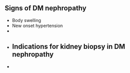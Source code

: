 ## Signs of DM nephropathy
- Body swelling
- New onset hypertension
-
- ## Indications for kidney biopsy in DM nephropathy
-